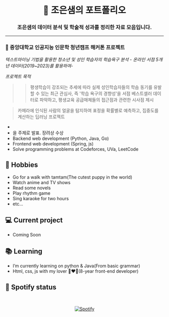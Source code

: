 
<h1 align="center"> 📜 조은샘의 포트폴리오</h1>
<h3 align="center"> 조은샘의 데이터 분석 및 학술적 성과를 정리한 자료 모음입니다. </h3>

---
### 📖 중앙대학교 인공지능 인문학 청년캠프 해커톤 프로젝트

*텍스트마이닝 기법을 활용한 청소년 및 성인 학습자의 학습욕구 분석 - 온라인 서점 5개년 데이터(2019~2023)를 활용하여-*

*프로젝트 목적*
>> 평생학습이 강조되는 추세에 따라 실제 성인학습자들의 학슴 동기를 유발할 수 있는 최근 관심사, 즉 '학습 욕구의 경향성'을 서점 베스트셀러 데이터로 파악하고, 평생교육 공급매체들의 접근점과 관련한 시사점 제시


> 
> 카메라에 인식된 사람의 얼굴을 탐지하여 표정을 확률별로 예측하고, 집중도를 계산하는 딥러닝 프로젝트
- 
- 을 주제로 발표. 장려상 수상
- Backend web development (Python, Java, Go)
- Frontend web development (Spring, js)
- Solve programming problems at Codeforces, UVa, LeetCode

## 📅 Hobbies
- Go for a walk with tamtam(The cutest puppy in the world)
- Watch anime and TV shows
- Read some novels
- Play rhythm game
- Sing karaoke for two hours
- etc...

## 💻 Current project
- Coming Soon

## 📚 Learning
- I’m currently learning on python & Java(From basic grammar)
- Html, css, js with my lover 👩‍❤️‍👨(8-year front-end developer)

## 🎵 Spotify status

&nbsp;<div align="center">
  [![Spotify](https://novatorem.vercel.app/api/spotify?background_color=0d1117&border_color=ffffff)](https://open.spotify.com/track/3qonjOrhFCfTnaaMruHzxW?si=f97b90cfc490406a)
</div>
